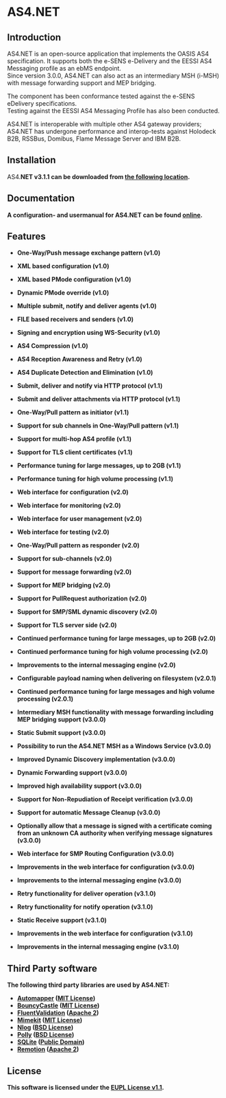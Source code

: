 # AS4.NET

## Introduction

AS4.<span/>NET is an open-source application that implements the OASIS AS4 specification. It supports both the e-SENS e-Delivery and the EESSI AS4 Messaging profile as an ebMS endpoint.  
Since version 3.0.0, AS4.<span/>NET can also act as an intermediary MSH (i-MSH) with message forwarding support and MEP bridging.
 
The component has been conformance tested against the e-SENS eDelivery specifications.  
Testing against the EESSI AS4 Messaging Profile has also been conducted.

AS4.<span/>NET is interoperable with multiple other AS4 gateway providers; AS4.<span/>NET has undergone performance and interop-tests against Holodeck B2B, RSSBus, Domibus, Flame Message Server and IBM B2B.

## Installation

AS4.<b/>NET v3.1.1 can be downloaded from [the following location](https://ec.europa.eu/cefdigital/artifact/repository/public/eu/eessi/as4/eessi_as4.net/3.1.1/eessi_as4.net-3.1.1.zip).

## Documentation

A configuration- and usermanual for AS4.<span/>NET can be found [online](https://ec.europa.eu/cefdigital/wiki/display/EDELCOMMUNITY/AS4.NET).

## Features

- One-Way/Push message exchange pattern (v1.0)
- XML based configuration (v1.0)
- XML based PMode configuration (v1.0)
- Dynamic PMode override (v1.0)
- Multiple submit, notify and deliver agents (v1.0)
- FILE based receivers and senders (v1.0)
- Signing and encryption using WS-Security (v1.0)
- AS4 Compression (v1.0)
- AS4 Reception Awareness and Retry (v1.0)
- AS4 Duplicate Detection and Elimination (v1.0)
  
- Submit, deliver and notify via HTTP protocol (v1.1) 
- Submit and deliver attachments via HTTP protocol (v1.1)
- One-Way/Pull pattern as initiator (v1.1)
- Support for sub channels in One-Way/Pull pattern (v1.1)
- Support for multi-hop AS4 profile (v1.1)
- Support for TLS client certificates (v1.1)
- Performance tuning for large messages, up to 2GB (v1.1)
- Performance tuning for high volume processing (v1.1) 
  
- Web interface for configuration (v2.0)
- Web interface for monitoring (v2.0)
- Web interface for user management (v2.0)
- Web interface for testing (v2.0)
- One-Way/Pull pattern as responder (v2.0)
- Support for sub-channels (v2.0)
- Support for message forwarding (v2.0)
- Support for MEP bridging (v2.0)
- Support for PullRequest authorization (v2.0)
- Support for SMP/SML dynamic discovery (v2.0)
- Support for TLS server side (v2.0)
- Continued performance tuning for large messages, up to 2GB (v2.0)
- Continued performance tuning for high volume processing (v2.0)
- Improvements to the internal messaging engine (v2.0)
  
- Configurable payload naming when delivering on filesystem (v2.0.1)
- Continued performance tuning for large messages and high volume processing (v2.0.1)  
  
- Intermediary MSH functionality with message forwarding including MEP bridging support (v3.0.0)
- Static Submit support (v3.0.0)
- Possibility to run the AS4.<span/>NET MSH as a Windows Service (v3.0.0)
- Improved Dynamic Discovery implementation (v3.0.0)
- Dynamic Forwarding support (v3.0.0)
- Improved high availability support (v3.0.0)
- Support for Non-Repudiation of Receipt verification (v3.0.0)
- Support for automatic Message Cleanup (v3.0.0)
- Optionally allow that a message is signed with a certificate coming from an unknown CA authority when verifying message signatures (v3.0.0)
- Web interface for SMP Routing Configuration (v3.0.0)
- Improvements in the web interface for configuration (v3.0.0)
- Improvements to the internal messaging engine (v3.0.0)

- Retry functionality for deliver operation (v3.1.0)
- Retry functionality for notify operation (v3.1.0)
- Static Receive support (v3.1.0)
- Improvements in the web interface for configuration (v3.1.0)
- Improvements in the internal messaging engine (v3.1.0)
 
## Third Party software
The following third party libraries are used by AS4.<span/>NET:
- [Automapper](https://github.com/AutoMapper/AutoMapper) ([MIT License](https://opensource.org/licenses/MIT))
- [BouncyCastle](https://github.com/bcgit/bc-csharp) ([MIT License](https://opensource.org/licenses/MIT))
- [FluentValidation](https://github.com/JeremySkinner/FluentValidation) ([Apache 2](http://www.apache.org/licenses/LICENSE-2.0.html))
- [Mimekit](https://github.com/jstedfast/MimeKit) ([MIT License](https://opensource.org/licenses/MIT))
- [Nlog](https://github.com/NLog/NLog) ([BSD License](https://opensource.org/licenses/BSD-3-Clause))
- [Polly](https://github.com/App-vNext/Polly) ([BSD License](https://opensource.org/licenses/BSD-3-Clause))
- [SQLite](https://sqlite.org/) ([Public Domain](https://sqlite.org/copyright.html))
- [Remotion](https://github.com/re-motion/Relinq) ([Apache 2](http://www.apache.org/licenses/LICENSE-2.0.html))

## License
This software is licensed under the [EUPL License v1.1](https://joinup.ec.europa.eu/community/eupl/og_page/european-union-public-licence-eupl-v11).
